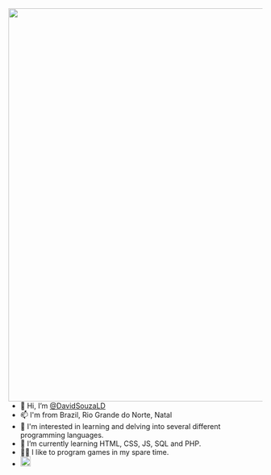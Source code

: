 <img align="right" height="780em" src="https://raw.githubusercontent.com/gist/DavidSouzaLD/89b865ba488c09a977b1ad0530a95fa2/raw/0e934b4328d61a89a244dd2bf42ffe6ea530da72/Mobile%20(1).svg"/>

- 👋 Hi, I’m <a href="https://github.com/DavidSouzaLD">@DavidSouzaLD</a>
- 📫 I'm from Brazil, Rio Grande do Norte, Natal
- 👀 I'm interested in learning and delving into several different programming languages.
- 🌱 I’m currently learning HTML, CSS, JS, SQL and PHP.
- 🐱‍👤 I like to program games in my spare time.
- <a href="https://www.linkedin.com/in/david-souza-583802233/">
  <img height="20px" width="20px" src="https://user-images.githubusercontent.com/100738882/232177264-05701731-7b9f-4f75-924a-8a212f89727d.png">
</a>



<!---
DavidSouzaLD/DavidSouzaLD is a ✨ special ✨ repository because its `README.md` (this file) appears on your GitHub profile.
You can click the Preview link to take a look at your changes.
--->
